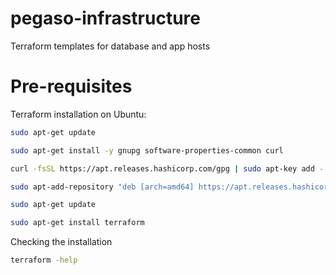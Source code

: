 # pegaso-infrastructure
Terraform templates for database and app hosts

# Pre-requisites

Terraform installation on Ubuntu:

```bash
sudo apt-get update

sudo apt-get install -y gnupg software-properties-common curl

curl -fsSL https://apt.releases.hashicorp.com/gpg | sudo apt-key add -

sudo apt-add-repository "deb [arch=amd64] https://apt.releases.hashicorp.com $(lsb_release -cs) main"

sudo apt-get update

sudo apt-get install terraform
```

Checking the installation 

```bash
terraform -help
```

